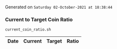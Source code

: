 Generated on `Saturday 02-October-2021 at 18:38:44`

### Current to Target Coin Ratio
`current_coin_ratio.sh`

Date|Current|Target|Ratio
---|---|---|---
